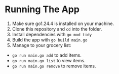 # Running The App

1. Make sure go1.24.4 is installed on your machine.
2. Clone this repository and `cd` into the folder.
3. Install dependencies with `go mod tidy`
4. Build the app with `go build main.go`
5. Manage to your grocery list:
  - `go run main.go add` to add items.
  - `go run main.go list` to view items.
  - `go run main.go remove` to remove items.
